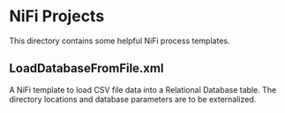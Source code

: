 # NiFi Projects
This directory contains some helpful NiFi process templates.

## LoadDatabaseFromFile.xml
A NiFi template to load CSV file data into a Relational Database table. The directory locations and database parameters are to be externalized.